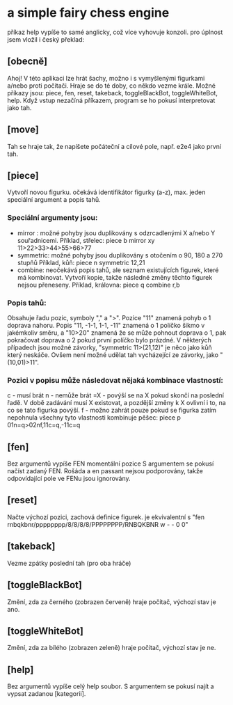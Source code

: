 # a simple fairy chess engine
příkaz help vypíše to samé anglicky, což více vyhovuje konzoli. pro úplnost  jsem vložil i český překlad:

## [obecně]
Ahoj!
V této aplikaci lze hrát šachy, možno i s vymyšlenými figurkami a/nebo proti počítači.
Hraje se do té doby, co někdo vezme krále.
Možné příkazy jsou: piece, fen, reset, takeback, toggleBlackBot, toggleWhiteBot, help.
Když vstup nezačíná příkazem, program se ho pokusí interpretovat jako tah.

## [move]
Tah se hraje tak, že napíšete počáteční a cílové pole, např. e2e4 jako první tah.

## [piece]
Vytvoří novou figurku.
očekává identifikátor figurky (a-z), max. jeden speciální argument a popis tahů.

### Speciální argumenty jsou:
- mirror <xy>: možné pohyby jsou duplikovány s odzrcadlenými X a/nebo Y souřadnicemi.
Příklad, střelec: piece b mirror xy 11>22>33>44>55>66>77
- symmetric: možné pohyby jsou duplikovány s otočením o 90, 180 a 270 stupňů
Příklad, kůň: piece n symmetric 12,21
- combine: neočekává popis tahů, ale seznam existujících figurek, které má kombinovat. Vytvoří kopie, takže následné změny těchto figurek nejsou přeneseny.
Příklad, královna: piece q combine r,b

### Popis tahů:
Obsahuje řadu pozic, symboly "," a ">". Pozice "11" znamená pohyb o 1 doprava nahoru. Popis "11, -1-1, 1-1, -11" znamená o 1 políčko šikmo v jakémkoliv směru, a "10>20" znamená že se může pohnout doprava o 1, pak pokračovat doprava o 2 pokud první políčko bylo prázdné. V některých případech jsou možné závorky, "symmetric 11>(21,12)" je něco jako kůň který neskáče. Ovšem není možné udělat tah vycházející ze závorky, jako "(10,01)>11".

### Pozici v popisu může následovat nějaká kombinace vlastností:
c - musí brát
n - nemůže brát
=X - povýší se na X pokud skončí na poslední řadě. V době zadávání musí X existovat, a pozdější změny k X ovlivní i to, na co se tato figurka povýší.
f - možno zahrát pouze pokud se figurka zatím nepohnula
všechny tyto vlastnosti kombinuje pěšec:
piece p 01n=q>02nf,11c=q,-11c=q


## [fen]
Bez argumentů vypíše FEN momentální pozice
S argumentem se pokusí načíst zadaný FEN.
Rošáda a en passant nejsou podporovány, takže odpovídající pole ve FENu jsou ignorovány.

## [reset]
Načte výchozí pozici, zachová definice figurek. je ekvivalentní s "fen rnbqkbnr/pppppppp/8/8/8/8/PPPPPPPP/RNBQKBNR w - - 0 0"

## [takeback]
Vezme zpátky poslední tah (pro oba hráče)

## [toggleBlackBot]
Změní, zda za černého (zobrazen červeně) hraje počítač, výchozí stav je ano.

## [toggleWhiteBot]
Změní, zda za bílého (zobrazen zeleně) hraje počítač, výchozí stav je ne.

## [help]
Bez argumentů vypíše celý help soubor.
S argumentem se pokusí najít a vypsat zadanou [kategorii].
